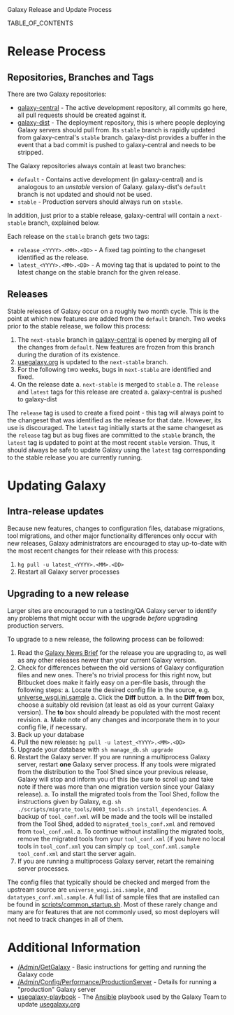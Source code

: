 <div class="title">Galaxy Release and Update Process</div>

TABLE_OF_CONTENTS

# Release Process

## Repositories, Branches and Tags

There are two Galaxy repositories:

* [galaxy-central](https://bitbucket.org/galaxy/galaxy-central/) - The active development repository, all commits go here, all pull requests should be created against it.
* [galaxy-dist](https://bitbucket.org/galaxy/galaxy-dist/) - The deployment repository, this is where people deploying Galaxy servers should pull from. Its `stable` branch is rapidly updated from galaxy-central's `stable` branch. galaxy-dist provides a buffer in the event that a bad commit is pushed to galaxy-central and needs to be stripped.

The Galaxy repositories always contain at least two branches:

* `default` - Contains active development (in galaxy-central) and is analogous to an *unstable* version of Galaxy. galaxy-dist's `default` branch is not updated and should not be used.
* `stable` - Production servers should always run on `stable`.

In addition, just prior to a stable release, galaxy-central will contain a `next-stable` branch, explained below.

Each release on the `stable` branch gets two tags:

* `release_<YYYY>.<MM>.<DD>` - A fixed tag pointing to the changeset identified as the release.
* `latest_<YYYY>.<MM>.<DD>` - A moving tag that is updated to point to the latest change on the stable branch for the given release.

## Releases

Stable releases of Galaxy occur on a roughly two month cycle. This is the point at which new features are added from the `default` branch. Two weeks prior to the stable release, we follow this process:

1. The `next-stable` branch in [galaxy-central](https://bitbucket.org/galaxy/galaxy-central/) is opened by merging all of the changes from `default`. New features are frozen from this branch during the duration of its existence.
1. [usegalaxy.org](https://usegalaxy.org/) is updated to the `next-stable` branch.
1. For the following two weeks, bugs in `next-stable` are identified and fixed.
1. On the release date
    a. `next-stable` is merged to `stable`
    a. The `release` and `latest` tags for this release are created
    a. galaxy-central is pushed to galaxy-dist

The `release` tag is used to create a fixed point - this tag will always point to the changeset that was identified as the release for that date. However, its use is discouraged. The `latest` tag initially starts at the same changeset as the `release` tag but as bug fixes are committed to the `stable` branch, the `latest` tag is updated to point at the most recent `stable` version. Thus, it should always be safe to update Galaxy using the `latest` tag corresponding to the stable release you are currently running.

# Updating Galaxy

## Intra-release updates

Because new features, changes to configuration files, database migrations, tool migrations, and other major functionality differences only occur with new releases, Galaxy administrators are encouraged to stay up-to-date with the most recent changes for their release with this process:

1. `hg pull -u latest_<YYYY>.<MM>.<DD>`
1. Restart all Galaxy server processes

## Upgrading to a new release

Larger sites are encouraged to run a testing/QA Galaxy server to identify any problems that might occur with the upgrade *before* upgrading production servers.

To upgrade to a new release, the following process can be followed:

1. Read the [Galaxy News Brief](https://wiki.galaxyproject.org/DevNewsBriefs/) for the release you are upgrading to, as well as any other releases newer than your current Galaxy version.
1. Check for differences between the old versions of Galaxy configuration files and new ones. There's no trivial process for this right now, but Bitbucket does make it fairly easy on a per-file basis, through the following steps:
    a. Locate the desired config file in the source, e.g. [universe_wsgi.ini.sample](https://bitbucket.org/galaxy/galaxy-dist/src/tip/universe_wsgi.ini.sample?at=stable)
    a. Click the **Diff** button.
    a. In the **Diff from** box, choose a suitably old revision (at least as old as your current Galaxy version). The **to** box should already be populated with the most recent revision.
    a. Make note of any changes and incorporate them in to your config file, if necessary.
1. Back up your database
1. Pull the new release: `hg pull -u latest_<YYYY>.<MM>.<DD>`
1. Upgrade your database with `sh manage_db.sh upgrade`
1. Restart the Galaxy server. If you are running a multiprocess Galaxy server, restart **one** Galaxy server process. If any tools were migrated from the distribution to the Tool Shed since your previous release, Galaxy will stop and inform you of this (be sure to scroll up and take note if there was more than one migration version since your Galaxy release).
    a. To install the migrated tools from the Tool Shed, follow the instructions given by Galaxy, e.g. `sh ./scripts/migrate_tools/0003_tools.sh install_dependencies`. A backup of `tool_conf.xml` will be made and the tools will be installed from the Tool Shed, added to `migrated_tools_conf.xml` and removed from `tool_conf.xml`.
    a. To continue without installing the migrated tools, remove the migrated tools from your `tool_conf.xml` (if you have no local tools in `tool_conf.xml` you can simply `cp tool_conf.xml.sample tool_conf.xml` and start the server again.
1. If you are running a multiprocess Galaxy server, retart the remaining server processes.

The config files that typically should be checked and merged from the upstream source are `universe_wsgi.ini.sample`, and `datatypes_conf.xml.sample`. A full list of sample files that are installed can be found in [scripts/common_startup.sh](https://bitbucket.org/galaxy/galaxy-dist/src/tip/scripts/common_startup.sh?at=stable). Most of these rarely change and many are for features that are not commonly used, so most deployers will not need to track changes in all of them.

# Additional Information

* [/Admin/GetGalaxy](/Admin/GetGalaxy) - Basic instructions for getting and running the Galaxy code
* [/Admin/Config/Performance/ProductionServer](/Admin/Config/Performance/ProductionServer) - Details for running a "production" Galaxy server
* [usegalaxy-playbook](https://github.com/galaxyproject/usegalaxy-playbook) - The [Ansible](http://www.ansible.com) playbook used by the Galaxy Team to update [usegalaxy.org](https://usegalaxy.org/)
